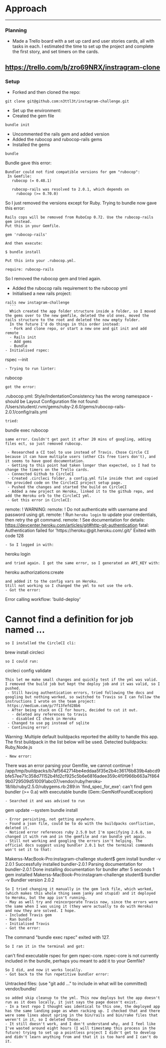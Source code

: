 # Approach
---
### Planning

- Made a Trello board with a set up card and user stories cards, all with tasks in each. I estimated the time to set up the project and complete the first story, and set timers on the cards.

 https://trello.com/b/zro69NRX/instragram-clone
---
### Setup

- Forked and then cloned the repo:
```
git clone git@github.com:n3ttl3t/instagram-challenge.git
```
- Set up the environment:
 - Created the gem file
```
bundle init
```
 - Uncommented the rails gem and added version
 - Added the rubocop and rubocop-rails gems
 - Installed the gems
 ```
bundle
 ```
 Bundle gave this error:
 ```
 Bundler could not find compatible versions for gem "rubocop":
  In Gemfile:
    rubocop (= 0.48.1)

    rubocop-rails was resolved to 2.0.1, which depends on
      rubocop (>= 0.70.0)
 ```
 So I just removed the versions except for Ruby. Trying to bundle now gave this error:

   ```
   Rails cops will be removed from RuboCop 0.72. Use the rubocop-rails gem instead.
   Put this in your Gemfile.

   gem 'rubocop-rails'

   And then execute:

   $ bundle install

   Put this into your .rubocop.yml.

   require: rubocop-rails
   ```
   So I removed the rubocop gem and tried again.
  - Added the rubocop rails requirement to the rubocop yml
  - Initialised a new rails project:
  ```
rails new instagram-challenge
    ```
    Which created the app folder structure inside a folder, so I moved the gems over to the new gemfile, deleted the old ones, moved the rails structure to the root and deleted the now empty folder.
    In the future I'd do things in this order instead:
    - Fork and clone repo, or start a new one and git init and add remote
    - Rails init
    - Add gems
    - Bundle
 - Initialised rspec:
  ```
rspec --init
  ```
  - Trying to run linter:
  ```
rubocop
  ```
got the error:
```
.rubocop.yml: Style/IndentationConsistency has the wrong namespace - should be Layout
Configuration file not found: /Users/student/.rvm/gems/ruby-2.6.0/gems/rubocop-rails-2.0.1/config/rails.yml
```
tried:
```
bundle exec rubocop
```
same error. Couldn't get past it after 20 mins of googling, adding files ect, so just removed rubocop.

 - Researched a CI tool to use instead of Travis. Chose Circle CI because it can have multiple users (other CIs free tiers don't), and it seems to have good documentation.
 - Getting to this point had taken longer than expected, so I had to change the timers on the Trello cards.
 - Connected Github to CircleCI
 - Created .circleci folder, a config.yml file inside that and copied the provided code on the CircleCI project setup page.
 - Pushed the changes and started the build on CircleCI
 - Added a new project on Heroku, linked it to the github repo, and add the Heroku orb to the CircleCI yml.
 - Got this error in CircleCI:
 ```
remote: !	WARNING:
remote: !	Do not authenticate with username and password using git.
remote: !	Run `heroku login` to update your credentials, then retry the git command.
remote: !	See documentation for details: https://devcenter.heroku.com/articles/git#http-git-authentication
fatal: Authentication failed for 'https://heroku:@git.heroku.com/.git/'
Exited with code 128
 ```
 - So I logged in with:
 ```
heroku login
 ```
 and tried again. I got the same error, so I generated an API_KEY with:
 ```
heroku authorizations:create
 ```
and added it to the config vars on Heroku.
Still not working so I changed the yml to not use the orb.
 - Got the error:
```
Error calling workflow: 'build-deploy'
# Cannot find a definition for job named ...
```
so I installed the CircleCI cli:
```
brew install circleci
```
so I could run:
```
circleci config validate
```
This let me make small changes and quickly test if the yml was valid. I removed the build job but kept the deploy job and it was valid, so I pushed.
 - Still having authentication errors, tried following the docs and googling but nothing worked, so switched to Travis so I can follow the instructions I wrote on the team project:
 https://medium.com/p/7f13fefd28b6
 - After being stuck on CI for hours, decided to cut it out.
   - deleted any references to travis
   - disabled CI check in Heroku
 - Changed to use pg instead of sqlite
 - Continuing error:
 ```
 Warning: Multiple default buildpacks reported the ability to handle this app. The first buildpack in the list below will be used.
 			Detected buildpacks: Ruby,Node.js
 ```
 - New error:
 ```
 There was an error parsing your Gemfile, we cannot continue
 !     /app/tmp/buildpacks/b7af5642714be4eddaa5f35e2b4c36176b839b4abcd9bfe57ee71c358d71152b4fd2cf925c5b6e6816adee359c4f0f966b663a7f8649b0729509d510091abc07/vendor/ruby/heroku-18/lib/ruby/2.5.0/rubygems.rb:289:in `find_spec_for_exe': can't find gem bundler (>= 0.a) with executable bundle (Gem::GemNotFoundException)
 ```
 - Searched it and was advised to run
 ```
 gem update --system
 bundle install
 ```
 - Error persisting, not getting anywhere.
 - Found a json file, could be to do with the buildpacks confliction, deleted it.
 - Noticed error references ruby 2.5.0 but I'm specifying 2.6.0, so changed it with rvm and in the gemfile and ran bundle yet again.
 - Still not working and googling the errors isn't helping. The official docs suggest using bundler 2.0.1 but the terminal commands won't set it to that:
 ```
 Makerss-MacBook-Pro:instagram-challenge student$ gem install bundler -v 2.0.1
 Successfully installed bundler-2.0.1
 Parsing documentation for bundler-2.0.1
 Done installing documentation for bundler after 5 seconds
 1 gem installed
 Makerss-MacBook-Pro:instagram-challenge student$ bundler -v
 Bundler version 2.0.2
 ```
 So I tried changing it manually in the gem lock file, which worked, (which makes this whole thing seem janky and stupid) and it deployed to Heroku, but the app isn't running.
 - May as well try and reincorporate Travis now, since the errors were the same when I was using it (they were actually to do with Heroku) and now they are solved. I hope.
 - Included Travis gem
 - Ran bundle
 - Initialised Travis
 - Got the error:
 ```
 The command "bundle exec rspec" exited with 127.
 ```
 So I ran it in the terminal and got:
 ```
 can't find executable rspec for gem rspec-core. rspec-core is not currently included in
  the bundle, perhaps you meant to add it to your Gemfile?
  ```
 So I did, and now it works locally.
 - Got back to the fun repetitive bundler error:
 ```
 Untracked files:
   (use "git add <file>..." to include in what will be committed)
 	vendor/bundle/
 ```
 so added skip cleanup to the yml. This now deploys but the app doesn't run as it does locally, it just says the page doesn't exist.
 - In a test repo I thought was identical to this one, the deployed app has the same landing page as when racking up. I checked that and there were some lines about spring in the bin/rails and bin/rake files that weren't in it, so I deleted those.
 - It still doesn't work, and I don't understand why, and I feel like I've wasted around eight hours (I will timestamp this process in the future) trying to set up a pointless project I didn't get to develop and didn't learn anything from and that it is too hard and I can't do it.
